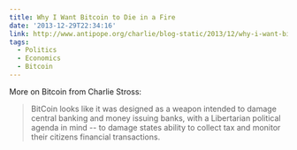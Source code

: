 ```yaml
---
title: Why I Want Bitcoin to Die in a Fire
date: '2013-12-29T22:34:16'
link: http://www.antipope.org/charlie/blog-static/2013/12/why-i-want-bitcoin-to-die-in-a.html
tags:
  - Politics
  - Economics
  - Bitcoin
---
```

More on Bitcoin from Charlie Stross:

> BitCoin looks like it was designed as a weapon intended to damage central banking and money issuing banks, with a Libertarian political agenda in mind -- to damage states ability to collect tax and monitor their citizens financial transactions.
